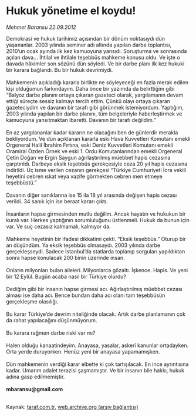 # Hukuk yönetime el koydu!

*Mehmet Baransu 22.09.2012*

<div class="yazi">Demokrasi ve hukuk tarihimiz açısından bir dönüm noktasıydı dün yaşananlar. 2003 yılında seminer adı altında yapılan darbe toplantısı, 2010’un ocak ayında ilk kez kamuoyuna yansıdı. Soruşturma ve sonrasında açılan dava... İhtilal ve ihtilale teşebbüs mahkeme konusu oldu. Ve işte o davada hâkimler son sözünü dün söyledi. Ve bir darbe planı ilk kez hukuki bir karara bağlandı. Bu bir hukuk devrimiydi.<br/><br/>Mahkemenin açıkladığı kararla birlikte ne söyleyeceği en fazla merak edilen kişi olduğumun farkındayım. Daha önce bir yazımda da belirttiğim gibi “Balyoz darbe planını ortaya çıkaran gazeteci olarak, yargılamanın devam ettiği süreçte sessiz kalmayı tercih ettim. Çünkü olayı ortaya çıkaran gazeteciydim ve davanın bir tarafı gibi görünmek istemiyordum. Yaptığım, 2003 yılında yapılan bir darbe planını, tüm belgeleriyle haberleştirmek ve kamuoyuna yansıtmaktan ibaretti. Davanın bir tarafı değildim.”<br/><br/>En az yargılananlar kadar kararın ne olacağını ben de günlerdir merakla bekliyordum. Ve dün açıklanan kararla eski Hava Kuvvetleri Komutanı emekli Orgeneral Halil İbrahim Fırtına, eski Deniz Kuvvetleri Komutanı emekli Oramiral Özden Örnek ve eski 1. Ordu Komutanlarından emekli Orgeneral Çetin Doğan ve Ergin Saygun ağırlaştırılmış müebbet hapis cezasına çarptırıldı. Darbeye eksik teşebbüs gerekçesiyle ceza 20 yıl hapis cezasına indirildi. Üç isme verilen cezanın gerekçesi “Türkiye Cumhuriyeti İcra vekili heyetini cebren ıskat veya vazife görmekten cebren men etmeye teşebbüstü.”<br/><br/>Davanın diğer sanıklarına ise 15 ila 18 yıl arasında değişen hapis cezası verildi. 34 sanık için ise beraat kararı çıktı.<br/><br/>İnsanların hapse girmesinden mutlu değilim. Ancak hayatın ve hukukun bir kuralı var. Herkes yaptığının sorumluluğunu üstlenmeli. Hukuk da bunun için var. Ve suç cezasız kalmamalı, kalmıyor da.<br/><br/>Mahkeme heyetinin bir ifadesi dikkatimi çekti. “Eksik teşebbüs.” Oturup bir an düşündüm. Ya eksik teşebbüs olmasaydı. 2003 yılında darbe gerçekleşseydi. Sadece İstanbul’da statlarda toplanıp sorguları yapıldıktan sonra hapse konulacak 200 binin üzerinde insan.<br/><br/>Onların milyonları bulan aileleri. Milyonlarca gözaltı. İşkence. Hapis. Ve yeni bir 12 Eylül. Bugün acaba nasıl bir Türkiye olurdu?<br/><br/>Dediğim gibi bir insanın hapse girmesi acı. Ağırlaştırılmış müebbet cezası alması ise daha acı. Bence bundan daha acı olanı tam teşebbüsün gerçekleşme olasılığı.<br/><br/>Bu karar Türkiye’de devrim niteliğinde olacak. Artık darbe planlamanın çok da rahat yapılacağını düşünmüyorum.<br/><br/>Bu karara rağmen darbe riski var mı?<br/><br/>Halen olduğu kanaatindeyim. Anayasa, yasalar, askerî kanunlar ortadayken. Orta yerde duruyorken. Henüz yeni bir anayasa yapamamışken.<br/><br/>Dün mahkemenin verdiği karar elbette ki çok tartışılacak. En ince ayrıntısına kadar. Umarım adalet terazisi şaşmamıştır. Ve bir insanın bile hakkı, hukuk adına gasp edilmemiştir.<br/><br/><b>mbaransu@gmail.com</b><br/><br/>
</div>

Kaynak: [taraf.com.tr](http://www.taraf.com.tr/mehmet-baransu/makale-hukuk-yonetime-el-koydu.htm), [web.archive.org (arşiv bağlantısı)](http://web.archive.org/web/20131107035519/http://www.taraf.com.tr/mehmet-baransu/makale-hukuk-yonetime-el-koydu.htm)
